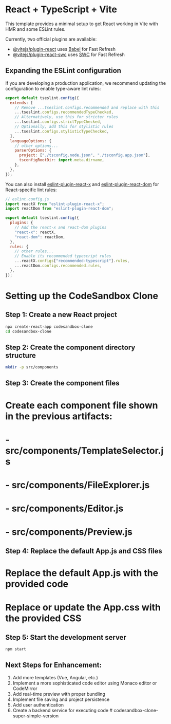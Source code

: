 # React + TypeScript + Vite

This template provides a minimal setup to get React working in Vite with HMR and some ESLint rules.

Currently, two official plugins are available:

- [@vitejs/plugin-react](https://github.com/vitejs/vite-plugin-react/blob/main/packages/plugin-react/README.md) uses [Babel](https://babeljs.io/) for Fast Refresh
- [@vitejs/plugin-react-swc](https://github.com/vitejs/vite-plugin-react-swc) uses [SWC](https://swc.rs/) for Fast Refresh

## Expanding the ESLint configuration

If you are developing a production application, we recommend updating the configuration to enable type-aware lint rules:

```js
export default tseslint.config({
  extends: [
    // Remove ...tseslint.configs.recommended and replace with this
    ...tseslint.configs.recommendedTypeChecked,
    // Alternatively, use this for stricter rules
    ...tseslint.configs.strictTypeChecked,
    // Optionally, add this for stylistic rules
    ...tseslint.configs.stylisticTypeChecked,
  ],
  languageOptions: {
    // other options...
    parserOptions: {
      project: ["./tsconfig.node.json", "./tsconfig.app.json"],
      tsconfigRootDir: import.meta.dirname,
    },
  },
});
```

You can also install [eslint-plugin-react-x](https://github.com/Rel1cx/eslint-react/tree/main/packages/plugins/eslint-plugin-react-x) and [eslint-plugin-react-dom](https://github.com/Rel1cx/eslint-react/tree/main/packages/plugins/eslint-plugin-react-dom) for React-specific lint rules:

```js
// eslint.config.js
import reactX from "eslint-plugin-react-x";
import reactDom from "eslint-plugin-react-dom";

export default tseslint.config({
  plugins: {
    // Add the react-x and react-dom plugins
    "react-x": reactX,
    "react-dom": reactDom,
  },
  rules: {
    // other rules...
    // Enable its recommended typescript rules
    ...reactX.configs["recommended-typescript"].rules,
    ...reactDom.configs.recommended.rules,
  },
});
```

# Setting up the CodeSandbox Clone

## Step 1: Create a new React project

```bash
npx create-react-app codesandbox-clone
cd codesandbox-clone
```

## Step 2: Create the component directory structure

```bash
mkdir -p src/components
```

## Step 3: Create the component files

# Create each component file shown in the previous artifacts:

# - src/components/TemplateSelector.js

# - src/components/FileExplorer.js

# - src/components/Editor.js

# - src/components/Preview.js

## Step 4: Replace the default App.js and CSS files

# Replace the default App.js with the provided code

# Replace or update the App.css with the provided CSS

## Step 5: Start the development server

```bash
npm start
```

## Next Steps for Enhancement:

1. Add more templates (Vue, Angular, etc.)
2. Implement a more sophisticated code editor using Monaco editor or CodeMirror
3. Add real-time preview with proper bundling
4. Implement file saving and project persistence
5. Add user authentication
6. Create a backend service for executing code
#   c o d e s a n d b o x - c l o n e - s u p e r - s i m p l e - v e r s i o n  
 